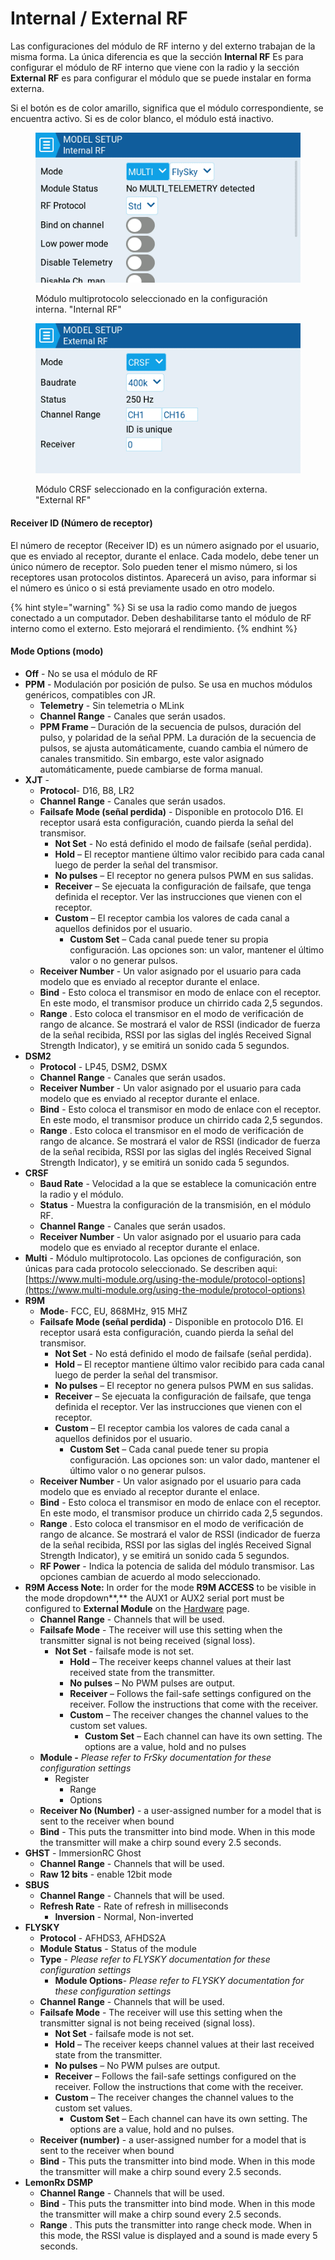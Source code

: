 # Internal / External RF

Las configuraciones del módulo de RF interno y del externo trabajan de la misma forma. La única diferencia es que la sección **Internal RF** Es para configurar el módulo de RF interno que viene con la radio y la sección **External RF** es para configurar el módulo que se puede instalar en forma externa.

Si el botón es de color amarillo, significa que el módulo correspondiente, se encuentra activo. Si es de color blanco, el módulo está inactivo.

<div>

<figure><img src="../../../../.gitbook/assets/internalrf.png" alt=""><figcaption><p>Módulo multiprotocolo seleccionado en la configuración interna. "Internal RF"</p></figcaption></figure>

 

<figure><img src="../../../../.gitbook/assets/externalrf.png" alt=""><figcaption><p>Módulo CRSF seleccionado en la configuración externa. "External RF"</p></figcaption></figure>

</div>

#### Receiver ID (Número de receptor)

El número de receptor (Receiver ID) es un número asignado por el usuario, que es enviado al receptor, durante el enlace. Cada modelo, debe tener un único número de receptor. Solo pueden tener el mismo número, si los receptores usan protocolos distintos. Aparecerá un aviso, para informar si el número es único o si está previamente usado en otro modelo.

{% hint style="warning" %}
Si se usa la radio como mando de juegos conectado a un computador. Deben deshabilitarse tanto el módulo de RF interno como el externo. Esto mejorará el rendimiento.&#x20;
{% endhint %}

#### Mode Options (modo)

* **Off** - No se usa el módulo de RF
* **PPM** - Modulación por posición de pulso. Se usa en muchos módulos genéricos, compatibles con JR.
  * **Telemetry** - Sin telemetria o MLink
  * **Channel Range** - Canales que serán usados.
  * **PPM Frame** – Duración de la secuencia de pulsos, duración del pulso, y polaridad de la señal PPM. La duración de la secuencia de pulsos, se ajusta automáticamente, cuando cambia el número de canales transmitido. Sin embargo, este valor asignado automáticamente, puede cambiarse de forma manual.
* **XJT** -&#x20;
  * **Protocol**- D16, B8, LR2
  * **Channel Range** - Canales que serán usados.
  * **Failsafe Mode (señal perdida)** - Disponible en protocolo D16. El receptor usará esta configuración, cuando pierda la señal del transmisor.
    * **Not Set** - No está definido el modo de failsafe (señal perdida).&#x20;
    * **Hold** – El receptor mantiene último valor recibido para cada canal luego de perder la señal del transmisor.
    * **No pulses** – El receptor no genera pulsos PWM en sus salidas.
    * **Receiver** – Se ejecuata la configuración de failsafe, que tenga definida el receptor. Ver las instrucciones que vienen con el receptor.
    * **Custom** – El receptor cambia los valores de cada canal a aquellos definidos por el usuario.
      * **Custom Set** – Cada canal puede tener su propia configuración. Las opciones son: un valor, mantener el último valor o no generar pulsos.
  * **Receiver Number** - Un valor asignado por el usuario para cada modelo que es enviado al receptor durante el enlace.
  * **Bind** - Esto coloca el transmisor en modo de enlace con el receptor. En este modo, el transmisor produce un chirrido cada 2,5 segundos.
  * **Range** . Esto coloca el transmisor en el modo de verificación de rango de alcance. Se mostrará el valor de RSSI (indicador de fuerza de la señal recibida, RSSI por las siglas del inglés Received Signal Strength Indicator), y se emitirá un sonido cada 5 segundos.
* **DSM2**
  * **Protocol** - LP45, DSM2, DSMX
  * **Channel Range** - Canales que serán usados.
  * **Receiver Number** -  Un valor asignado por el usuario para cada modelo que es enviado al receptor durante el enlace.
  * **Bind** - Esto coloca el transmisor en modo de enlace con el receptor. En este modo, el transmisor produce un chirrido cada 2,5 segundos.
  * **Range** . Esto coloca el transmisor en el modo de verificación de rango de alcance. Se mostrará el valor de RSSI (indicador de fuerza de la señal recibida, RSSI por las siglas del inglés Received Signal Strength Indicator), y se emitirá un sonido cada 5 segundos.
* **CRSF**
  * **Baud Rate** - Velocidad a la que se establece la comunicación entre la radio y el módulo.
  * **Status** - Muestra la configuración de la transmisión, en el módulo RF.
  * **Channel Range** - Canales que serán usados.
  * **Receiver Number** -  Un valor asignado por el usuario para cada modelo que es enviado al receptor durante el enlace.
* **Multi** - Módulo multiprotocolo. Las opciones de configuración, son únicas para cada protocolo seleccionado. Se describen aqui:  [https://www.multi-module.org/using-the-module/protocol-options](https://www.multi-module.org/using-the-module/protocol-options)
* **R9M**
  * **Mode**- FCC, EU, 868MHz, 915 MHZ
  * **Failsafe Mode (señal perdida)** - Disponible en protocolo D16. El receptor usará esta configuración, cuando pierda la señal del transmisor.
    * **Not Set** - No está definido el modo de failsafe (señal perdida).&#x20;
    * **Hold** – El receptor mantiene último valor recibido para cada canal luego de perder la señal del transmisor.
    * **No pulses** – El receptor no genera pulsos PWM en sus salidas.
    * **Receiver** – Se ejecuata la configuración de failsafe, que tenga definida el receptor. Ver las instrucciones que vienen con el receptor.
    * **Custom** – El receptor cambia los valores de cada canal a aquellos definidos por el usuario.
      * **Custom Set** – Cada canal puede tener su propia configuración. Las opciones son: un valor dado, mantener el último valor o no generar pulsos.
  * **Receiver Number** -  Un valor asignado por el usuario para cada modelo que es enviado al receptor durante el enlace.
  * **Bind** - Esto coloca el transmisor en modo de enlace con el receptor. En este modo, el transmisor produce un chirrido cada 2,5 segundos.
  * **Range** . Esto coloca el transmisor en el modo de verificación de rango de alcance. Se mostrará el valor de RSSI (indicador de fuerza de la señal recibida, RSSI por las siglas del inglés Received Signal Strength Indicator), y se emitirá un sonido cada 5 segundos.
  * **RF Power** - Indica la potencia de salida del módulo transmisor. Las opciones cambian de acuerdo al modo seleccionado.
* **R9M Access    Note:** In order for the mode **R9M ACCESS** to be visible in the mode dropdown**,** the AUX1 or AUX2 serial port must be configured to **External Module** on the [Hardware](../../radio-settings/hardware.md) page.&#x20;
  * **Channel Range** - Channels that will be used.
  * **Failsafe Mode** - The receiver will use this setting when the transmitter signal is not being received (signal loss).
    * **Not Set** - failsafe mode is not set.&#x20;
      * **Hold** – The receiver keeps channel values at their last received state from the transmitter.
      * **No pulses** – No PWM pulses are output.
      * **Receiver** – Follows the fail-safe settings configured on the receiver. Follow the instructions that come with the receiver.
      * **Custom** – The receiver changes the channel values to the custom set values.
        * **Custom Set** – Each channel can have its own setting. The options are a value, hold and no pulses
  * **Module -** _Please refer to FrSky documentation for these configuration settings_
    * Register
      * Range
      * Options
  * **Receiver No (Number)** -  a user-assigned number for a model that is sent to the receiver when bound
  * **Bind** - This puts the transmitter into bind mode. When in this mode the transmitter will make a chirp sound every 2.5 seconds.
* **GHST** - ImmersionRC Ghost
  * **Channel Range** - Channels that will be used.
  * **Raw 12 bits** - enable 12bit mode
* **SBUS**&#x20;
  * **Channel Range** - Channels that will be used.
  * **Refresh Rate** - Rate of refresh in milliseconds
    * **Inversion** - Normal, Non-inverted
* **FLYSKY**&#x20;
  * **Protocol** - AFHDS3, AFHDS2A
  * **Module Status** - Status of the module
  * **Type** - _Please refer to FLYSKY documentation for these configuration settings_
    * **Module Options**- _Please refer to FLYSKY documentation for these configuration settings_
  * **Channel Range** - Channels that will be used.
  * **Failsafe Mode** - The receiver will use this setting when the transmitter signal is not being received (signal loss).
    * **Not Set** - failsafe mode is not set.&#x20;
    * **Hold** – The receiver keeps channel values at their last received state from the transmitter.
    * **No pulses** – No PWM pulses are output.
    * **Receiver** – Follows the fail-safe settings configured on the receiver. Follow the instructions that come with the receiver.
    * **Custom** – The receiver changes the channel values to the custom set values.
      * **Custom Set** – Each channel can have its own setting. The options are a value, hold and no pulses.
  * **Receiver (number)** -  a user-assigned number for a model that is sent to the receiver when bound
  * **Bind** - This puts the transmitter into bind mode. When in this mode the transmitter will make a chirp sound every 2.5 seconds.
* **LemonRx DSMP**
  * **Channel Range** - Channels that will be used.
  * **Bind** - This puts the transmitter into bind mode. When in this mode the transmitter will make a chirp sound every 2.5 seconds.
  * **Range** . This puts the transmitter into range check mode. When in this mode, the RSSI value is displayed and a sound is made every 5 seconds.
